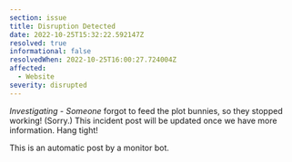 ```yaml
---
section: issue
title: Disruption Detected
date: 2022-10-25T15:32:22.592147Z
resolved: true
informational: false
resolvedWhen: 2022-10-25T16:00:27.724004Z
affected:
  - Website
severity: disrupted
---
```

*Investigating* - _Someone_ forgot to feed the plot bunnies, so they stopped working! (Sorry.) This incident post will be updated once we have more information. Hang tight!

This is an automatic post by a monitor bot.
        